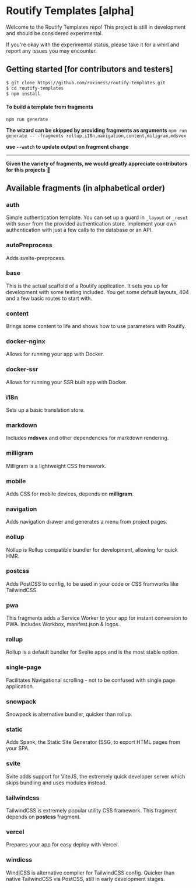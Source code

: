 # Routify Templates [alpha]

Welcome to the Routify Templates repo! This project is still in development and should be considered experimental.

If you're okay with the experimental status, please take it for a whirl and report any issues you may encounter.

## Getting started [for contributors and testers]

```bash
$ git clone https://github.com/roxiness/routify-templates.git
$ cd routify-templates
$ npm install
```

#### To build a template from fragments

`npm run generate`

**The wizard can be skipped by providing fragments as arguments**
`npm run generate -- -fragments rollup,i18n,navigation,content,miligram,mdsvex`

**use `--watch` to update output on fragment change**

---

**Given the variety of fragments, we would greatly appreciate contributors for this projects** 🙏

## Available fragments (in alphabetical order)

### auth

Simple authentication template. You can set up a guard in `_layout` or `_reset` with `$user` from the provided authentication store. Implement your own authentication with just a few calls to the database or an API.

### autoPreprocess

Adds svelte-preprocess.

### base

This is the actual scaffold of a Routify application. It sets you up for development with some testing included. You get some default layouts, 404 and a few basic routes to start with.

### content

Brings some content to life and shows how to use parameters with Routify.

### docker-nginx

Allows for running your app with Docker.

### docker-ssr

Allows for running your SSR built app with Docker.

### i18n

Sets up a basic translation store.

### markdown

Includes **mdsvex** and other dependencies for markdown rendering.

### milligram

Milligram is a lightweight CSS framework.

### mobile

Adds CSS for mobile devices, depends on **milligram**.

### navigation

Adds navigation drawer and generates a menu from project pages.

### nollup

Nollup is Rollup compatible bundler for development, allowing for quick HMR.

### postcss

Adds PostCSS to config, to be used in your code or CSS framworks like TailwindCSS.

### pwa

This fragments adds a Service Worker to your app for instant conversion to PWA. Includes Workbox, manifest.json & logos.

### rollup

Rollup is a default bundler for Svelte apps and is the most stable option.

### single-page

Facilitates Navigational scrolling - not to be confused with single page application.

### snowpack

Snowpack is alternative bundler, quicker than rollup.

### static

Adds Spank, the Static Site Generator (SSG, to export HTML pages from your SPA.

### svite

Svite adds support for ViteJS, the extremely quick developer server which skips bundling and uses modules instead.

### tailwindcss

TailwindCSS is extremely popular utility CSS framework. This fragment depends on **postcss** fragment.

### vercel

Prepares your app for easy deploy with Vercel.

### windicss

WindiCSS is alternative compiler for TailwindCSS config. Quicker than native TailwindCSS via PostCSS, still in early development stages.
